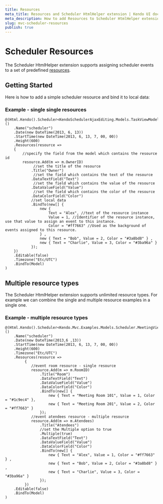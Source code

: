 ```yaml
---
title: Resources
meta_title: Resources and Scheduler HtmlHelper extension | Kendo UI documentation
meta_description: How to add Resources to Scheduler HtmlHelper extension for Kendo UI Scheduler widget.
slug: mvc-scheduler-resources
publish: true
---
```


# Scheduler Resources

The Scheduler HtmlHelper extension supports assigning scheduler events to a set of predefined [resources](/getting-started/web/scheduler/resources).



## Getting Started

Here is how to add a simple scheduler resource and bind it to local data:

### Example - single single resources

    @(Html.Kendo().Scheduler<KendoSchedulerAjaxEditing.Models.TaskViewModel>()
        .Name("scheduler")
        .Date(new DateTime(2013, 6, 13))
        .StartTime(new DateTime(2013, 6, 13, 7, 00, 00))
        .Height(600)
        .Resources(resource =>
        {
            //specify the field from the model which contains the resource id
            resource.Add(m => m.OwnerID)
                 //set the title of the resource
                .Title("Owner")
                 //set the field which contains the text of the resource
                .DataTextField("Text")
                 //set the field which contains the value of the resource
                .DataValueField("Value")
                 //set the field which contains the color of the resource
                .DataColorField("Color")
                //set local data
                .BindTo(new[] {
                    new {
                        Text = "Alex", //text of the resource instance
                        Value = 1, //Identifier of the resource instance, use that value to assign an event to this instance.
                        Color = "#ff7663" //Used as the background of events assigned to this resource.
                    } ,
                    new { Text = "Bob", Value = 2, Color = "#3a8bd8" } ,
                    new { Text = "Charlie", Value = 3, Color = "#3ba96a" }
                });
        })
        .Editable(false)
        .Timezone("Etc/UTC")
        .BindTo(Model)
    )


## Multiple resource types

The Scheduler HtmlHelper extension supports unlimited resource types. For example we can combine the single and multiple resource examples in a single one.

### Example - multiple resource types

    @(Html.Kendo().Scheduler<Kendo.Mvc.Examples.Models.Scheduler.MeetingViewModel>()
        .Name("scheduler")
        .Date(new DateTime(2013,6 ,13))
        .StartTime(new DateTime(2013, 6, 13, 7, 00, 00))
        .Height(600)
        .Timezone("Etc/UTC")
        .Resources(resource =>
             {
                //event room resource - single resource
                resource.Add(m => m.RoomID)
                    .Title("Room")
                    .DataTextField("Text")
                    .DataValueField("Value")
                    .DataColorField("Color")
                    .BindTo(new[] {
                        new { Text = "Meeting Room 101", Value = 1, Color = "#1c9ec4" },
                        new { Text = "Meeting Room 201", Value = 2, Color = "#ff7663" }
                    });
                //event atendees resource - multiple resource
                resource.Add(m => m.Atendees)
                    .Title("Atendees")
                    //set the Multiple option to true
                    .Multiple(true)
                    .DataTextField("Text")
                    .DataValueField("Value")
                    .DataColorField("Color")
                    .BindTo(new[] {
                        new { Text = "Alex", Value = 1, Color = "#ff7663" } ,
                        new { Text = "Bob", Value = 2, Color = "#3a8bd8" } ,
                        new { Text = "Charlie", Value = 3, Color = "#3ba96a" }
                    });
             })
        .Editable(false)
        .BindTo(Model)
    )
